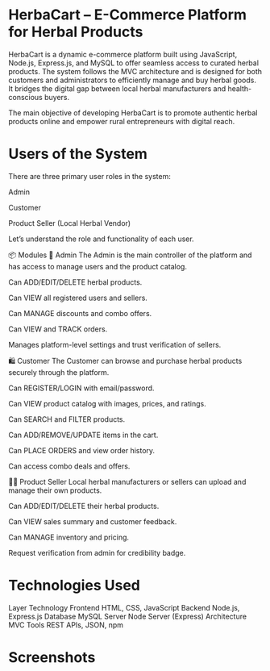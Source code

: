 # HerbaCart – E-Commerce Platform for Herbal Products
HerbaCart is a dynamic e-commerce platform built using JavaScript, Node.js, Express.js, and MySQL to offer seamless access to curated herbal products. The system follows the MVC architecture and is designed for both customers and administrators to efficiently manage and buy herbal goods. It bridges the digital gap between local herbal manufacturers and health-conscious buyers.

The main objective of developing HerbaCart is to promote authentic herbal products online and empower rural entrepreneurs with digital reach.

# Users of the System
There are three primary user roles in the system:

Admin

Customer

Product Seller (Local Herbal Vendor)

Let’s understand the role and functionality of each user.

📦 Modules
🔐 Admin
The Admin is the main controller of the platform and has access to manage users and the product catalog.

Can ADD/EDIT/DELETE herbal products.

Can VIEW all registered users and sellers.

Can MANAGE discounts and combo offers.

Can VIEW and TRACK orders.

Manages platform-level settings and trust verification of sellers.

🛍️ Customer
The Customer can browse and purchase herbal products securely through the platform.

Can REGISTER/LOGIN with email/password.

Can VIEW product catalog with images, prices, and ratings.

Can SEARCH and FILTER products.

Can ADD/REMOVE/UPDATE items in the cart.

Can PLACE ORDERS and view order history.

Can access combo deals and offers.

🧑‍🌾 Product Seller
Local herbal manufacturers or sellers can upload and manage their own products.

Can ADD/EDIT/DELETE their herbal products.

Can VIEW sales summary and customer feedback.

Can MANAGE inventory and pricing.

Request verification from admin for credibility badge.

# Technologies Used
Layer	Technology
Frontend	HTML, CSS, JavaScript
Backend	Node.js, Express.js
Database	MySQL
Server	Node Server (Express)
Architecture	MVC
Tools	REST APIs, JSON, npm
# Screenshots

